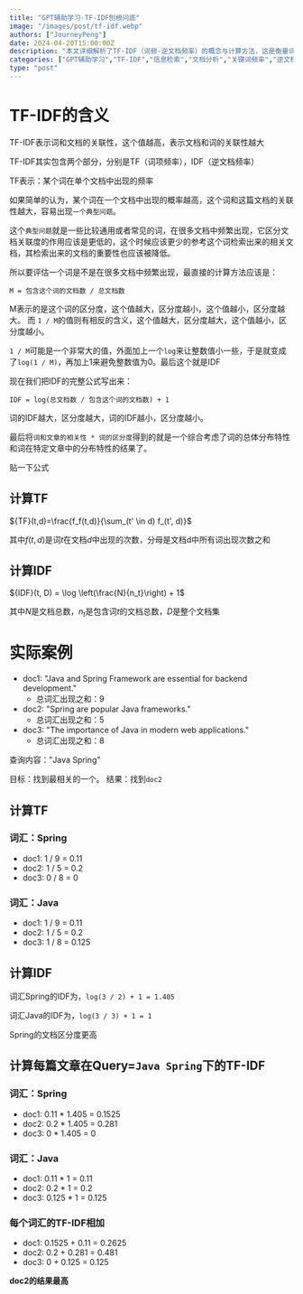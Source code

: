 ```yaml
---
title: "GPT辅助学习-TF-IDF刨根问底"
image: "/images/post/tf-idf.webp"
authors: ["JourneyPeng"]
date: 2024-04-20T15:00:00Z
description: "本文详细解析了TF-IDF（词频-逆文档频率）的概念与计算方法，这是衡量词语与文档关联性的重要指标。TF-IDF结合了两个核心指标：TF（词项频率）和IDF（逆文档频率）。文章首先介绍了这两个指标的定义和计算方法，然后通过实际案例展示了如何应用TF-IDF来确定特定查询下文档的相关性。通过提供公式和具体的计算实例，文章帮助读者理解每个指标对文档搜索和相关性评估的影响。"
categories: ["GPT辅助学习","TF-IDF","信息检索","文档分析","关键词频率","逆文档频率","SEO优化","数据分析"]
type: "post"
---
```


# TF-IDF的含义
TF-IDF表示词和文档的关联性，这个值越高，表示文档和词的关联性越大

TF-IDF其实包含两个部分，分别是TF（词项频率），IDF（逆文档频率）

TF表示：某个词在单个文档中出现的频率

如果简单的认为，某个词在一个文档中出现的概率越高，这个词和这篇文档的关联性越大，容易出现`一个典型问题`。

这个`典型问题`就是一些比较通用或者常见的词，在很多文档中频繁出现，它区分文档关联度的作用应该是更低的，这个时候应该更少的参考这个词检索出来的相关文档，其检索出来的文档的重要性也应该被降低。

所以要评估一个词是不是在很多文档中频繁出现，最直接的计算方法应该是：

```code
M = 包含这个词的文档数 / 总文档数
```

M表示的是这个词的区分度，这个值越大，区分度越小，这个值越小，区分度越大。
而 `1 / M`的值则有相反的含义，这个值越大，区分度越大，这个值越小，区分度越小。

`1 / M`可能是一个非常大的值，外面加上一个`log`来让整数值小一些，于是就变成了`log(1 / M)`，再加上1来避免整数值为0。最后这个就是IDF

现在我们把IDF的完整公式写出来：

```
IDF = log(总文档数 / 包含这个词的文档数) + 1
```

词的IDF越大，区分度越大，词的IDF越小，区分度越小。

最后将`词和文章的相关性 * 词的区分度`得到的就是一个综合考虑了词的总体分布特性和词在特定文章中的分布特性的结果了。

贴一下公式
## 计算TF
${TF}(t,d)=\frac{f_f(t,d)}{\sum_(t' \in d) f_(t', d)}$

其中$f(t,d)$是词$t$在文档$d$中出现的次数，分母是文档d中所有词出现次数之和

## 计算IDF

${IDF}(t, D) = \log \left(\frac{N}{n_t}\right) + 1$

其中$N$是文档总数，$n_t$是包含词$t$的文档总数，$D$是整个文档集

# 实际案例
- doc1: "Java and Spring Framework are essential for backend development."
  - 总词汇出现之和：9
- doc2: "Spring are popular Java frameworks."
  - 总词汇出现之和：5
- doc3: "The importance of Java in modern web applications."
  - 总词汇出现之和：8

查询内容："Java Spring"

目标：找到最相关的一个。
结果：找到`doc2`

## 计算TF
### 词汇：Spring
- doc1: 1 / 9 = 0.11
- doc2: 1 / 5 = 0.2
- doc3: 0 / 8 = 0

### 词汇：Java
- doc1: 1 / 9 = 0.11
- doc2: 1 / 5 = 0.2
- doc3: 1 / 8 = 0.125

## 计算IDF
词汇Spring的IDF为，`log(3 / 2) + 1 = 1.405`

词汇Java的IDF为，`log(3 / 3) + 1 = 1`

Spring的文档区分度更高

## 计算每篇文章在Query=`Java Spring`下的TF-IDF
### 词汇：Spring
- doc1: 0.11 * 1.405 = 0.1525
- doc2: 0.2 * 1.405 = 0.281
- doc3: 0 * 1.405 = 0

### 词汇：Java
- doc1: 0.11 * 1 = 0.11
- doc2: 0.2 * 1 = 0.2
- doc3: 0.125 * 1 = 0.125

### 每个词汇的TF-IDF相加
- doc1: 0.1525 + 0.11 = 0.2625
- doc2: 0.2 + 0.281 = 0.481
- doc3: 0 + 0.125 = 0.125

**doc2的结果最高**